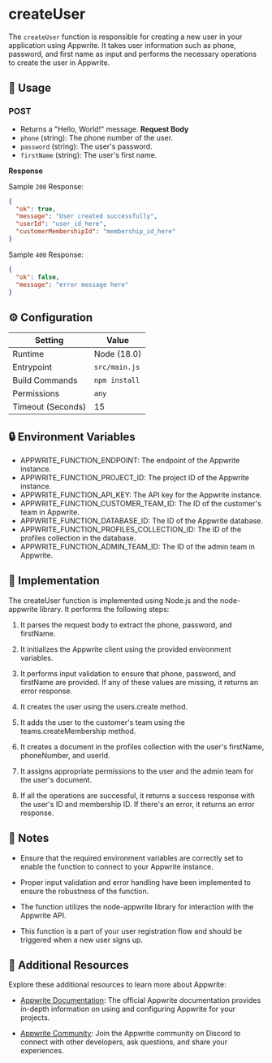 # createUser

The `createUser` function is responsible for creating a new user in your application using Appwrite. It takes user information such as phone, password, and first name as input and performs the necessary operations to create the user in Appwrite.

## 🧰 Usage

### POST

- Returns a "Hello, World!" message.
  **Request Body**
- `phone` (string): The phone number of the user.
- `password` (string): The user's password.
- `firstName` (string): The user's first name.

**Response**

Sample `200` Response:

```json
{
  "ok": true,
  "message": "User created successfully",
  "userId": "user_id_here",
  "customerMembershipId": "membership_id_here"
}
```

Sample `400` Response:

```json
{
  "ok": false,
  "message": "error message here"
}
```

## ⚙️ Configuration

| Setting           | Value         |
| ----------------- | ------------- |
| Runtime           | Node (18.0)   |
| Entrypoint        | `src/main.js` |
| Build Commands    | `npm install` |
| Permissions       | `any`         |
| Timeout (Seconds) | 15            |

## 🔒 Environment Variables

- APPWRITE_FUNCTION_ENDPOINT: The endpoint of the Appwrite instance.
- APPWRITE_FUNCTION_PROJECT_ID: The project ID of the Appwrite instance.
- APPWRITE_FUNCTION_API_KEY: The API key for the Appwrite instance.
- APPWRITE_FUNCTION_CUSTOMER_TEAM_ID: The ID of the customer's team in Appwrite.
- APPWRITE_FUNCTION_DATABASE_ID: The ID of the Appwrite database.
- APPWRITE_FUNCTION_PROFILES_COLLECTION_ID: The ID of the profiles collection in the database.
- APPWRITE_FUNCTION_ADMIN_TEAM_ID: The ID of the admin team in Appwrite.

## 🚀 Implementation

The createUser function is implemented using Node.js and the node-appwrite library. It performs the following steps:

1. It parses the request body to extract the phone, password, and firstName.

2. It initializes the Appwrite client using the provided environment variables.

3. It performs input validation to ensure that phone, password, and firstName are provided. If any of these values are missing, it returns an error response.

4. It creates the user using the users.create method.

5. It adds the user to the customer's team using the teams.createMembership method.

6. It creates a document in the profiles collection with the user's firstName, phoneNumber, and userId.

7. It assigns appropriate permissions to the user and the admin team for the user's document.

8. If all the operations are successful, it returns a success response with the user's ID and membership ID. If there's an error, it returns an error response.

## 📝 Notes
- Ensure that the required environment variables are correctly set to enable the function to connect to your Appwrite instance.

- Proper input validation and error handling have been implemented to ensure the robustness of the function.

- The function utilizes the node-appwrite library for interaction with the Appwrite API.

- This function is a part of your user registration flow and should be triggered when a new user signs up.


## 📖 Additional Resources

Explore these additional resources to learn more about Appwrite:

- [Appwrite Documentation](https://appwrite.io/docs): The official Appwrite documentation provides in-depth information on using and configuring Appwrite for your projects.

- [Appwrite Community](https://appwrite.io/discord): Join the Appwrite community on Discord to connect with other developers, ask questions, and share your experiences.

